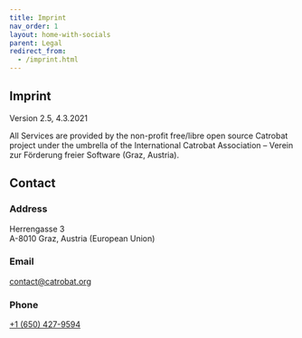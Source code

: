 ```yaml
---
title: Imprint
nav_order: 1
layout: home-with-socials
parent: Legal
redirect_from:
  - /imprint.html
---
```


## Imprint

Version 2.5, 4.3.2021

All Services are provided by the non-profit free/libre open source Catrobat project under the umbrella of the International Catrobat Association – Verein zur Förderung freier Software (Graz, Austria).

## Contact

<div class="contact-info">
  <div class="address">
    <h3>Address</h3>
    <p>Herrengasse 3<br>A-8010 Graz, Austria (European Union)</p>
  </div>
  <div class="email">
    <h3>Email</h3>
    <p><a href="mailto:contact@catrobat.org">contact@catrobat.org</a></p>
  </div>
  <div class="phone">
    <h3>Phone</h3>
    <p><a href="tel:+1 (650) 427-9594">+1 (650) 427-9594</a></p>
  </div>
</div>
